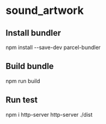 # sound_artwork

## Install bundler

npm install --save-dev parcel-bundler

## Build bundle

npm run build

## Run test

npm i http-server
http-server ./dist
